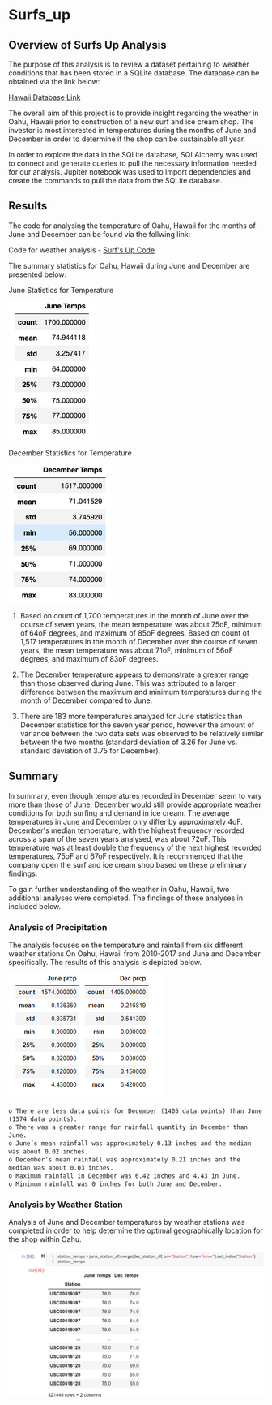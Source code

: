 # Surfs_up

## Overview of Surfs Up Analysis

The purpose of this analysis is to review a dataset pertaining to weather conditions that has been stored in a SQLite database.  The database can be obtained via the link below:

[Hawaii Database Link](https://github.com/jbowman86/Surfs_up/blob/d97e27cbc367f2983bf908eb2fc17ba4b529e5fd/hawaii.sqlite)

The overall aim of this project is to provide insight regarding the weather in Oahu, Hawaii prior to construction of a new surf and ice cream shop.  The investor is most interested in temperatures during the months of June and December in order to determine if the shop can be sustainable all year.

In order to explore the data in the SQLite database, SQLAlchemy was used to connect and generate queries to pull the necessary information needed for our analysis. Jupiter notebook was used to import dependencies and create the commands to pull the data from the SQLite database.

## Results

The code for analysing the temperature of Oahu, Hawaii for the months of June and December can be found via the follwing link:

Code for weather analysis - [Surf's Up Code](https://github.com/jbowman86/Surfs_up/blob/6cda79aa068b15daf57a6a85d776523e42dbf18b/SurfsUp_Challenge.ipynb)

The summary statistics for Oahu, Hawaii during June and December are presented below:

June Statistics for Temperature 


![](https://github.com/jbowman86/Surfs_up/blob/1c3668b1f7cea037ba945d1e67f7b085a4eca46d/Resources/June_Temp_Stats.png)

December Statistics for Temperature  

![](https://github.com/jbowman86/Surfs_up/blob/1c3668b1f7cea037ba945d1e67f7b085a4eca46d/Resources/Dec_Temp_Stats.png)


1. Based on count of 1,700 temperatures in the month of June over the course of seven years, the mean temperature was about 75oF, minimum of 64oF degrees, and maximum of 85oF degrees.  Based on count of 1,517 temperatures in the month of December over the course of seven years, the mean temperature was about 71oF, minimum of 56oF degrees, and maximum of 83oF degrees.

2. The December temperature appears to demonstrate a greater range than those observed during June.  This was attributed to a larger difference between the maximum and minimum temperatures during the month of December compared to June. 

3. There are 183 more temperatures analyzed for June statistics than December statistics for the seven year period, however the amount of variance between the two data sets was observed to be relatively similar between the two months (standard deviation of 3.26 for June vs. standard deviation of 3.75 for December).

## Summary

In summary, even though temperatures recorded in December seem to vary more than those of June, December would still provide appropriate weather conditions for both surfing and demand in ice cream. The average temperatures in June and December only differ by approximately 4oF.  December's median temperature, with the highest frequency recorded across a span of the seven years analysed, was about 72oF.  This temperature was at least double the frequency of the next highest recorded temperatures, 75oF and 67oF respectively. It is recommended that the company open the surf and ice cream shop based on these preliminary findings.

To gain further understanding of the weather in Oahu, Hawaii, two additional analyses were completed.  The findings of these analyses in included below.

### Analysis of Precipitation

The analysis focuses on the temperature and rainfall from six different weather stations On Oahu, Hawaii from 2010-2017 and June and December specifically.  The results of this analysis is depicted below.

![](https://github.com/jbowman86/Surfs_up/blob/1c3668b1f7cea037ba945d1e67f7b085a4eca46d/Resources/June_Dec_Precipitation_Stats.png)

    o There are less data points for December (1405 data points) than June (1574 data points).
    o There was a greater range for rainfall quantity in December than June.
    o June’s mean rainfall was approximately 0.13 inches and the median was about 0.02 inches.
    o December’s mean rainfall was approximately 0.21 inches and the median was about 0.03 inches.
    o Maximum rainfall in December was 6.42 inches and 4.43 in June.
    o Minimum rainfall was 0 inches for both June and December. 

### Analysis by Weather Station

Analysis of June and December temperatures by weather stations was completed in order to help determine the optimal geographically location for the shop within Oahu.  

![](https://github.com/jbowman86/Surfs_up/blob/1c3668b1f7cea037ba945d1e67f7b085a4eca46d/Resources/Station_Temps_June_and_Dec.png)
